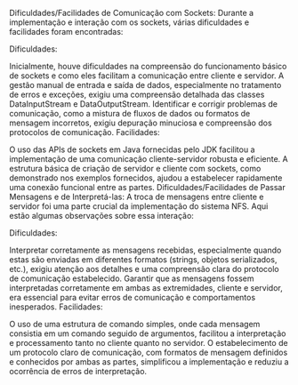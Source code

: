 Dificuldades/Facilidades de Comunicação com Sockets:
Durante a implementação e interação com os sockets, várias dificuldades e facilidades foram encontradas:

Dificuldades:

Inicialmente, houve dificuldades na compreensão do funcionamento básico de sockets e como eles facilitam a comunicação entre cliente e servidor.
A gestão manual de entrada e saída de dados, especialmente no tratamento de erros e exceções, exigiu uma compreensão detalhada das classes DataInputStream e DataOutputStream.
Identificar e corrigir problemas de comunicação, como a mistura de fluxos de dados ou formatos de mensagem incorretos, exigiu depuração minuciosa e compreensão dos protocolos de comunicação.
Facilidades:

O uso das APIs de sockets em Java fornecidas pelo JDK facilitou a implementação de uma comunicação cliente-servidor robusta e eficiente.
A estrutura básica de criação de servidor e cliente com sockets, como demonstrado nos exemplos fornecidos, ajudou a estabelecer rapidamente uma conexão funcional entre as partes.
Dificuldades/Facilidades de Passar Mensagens e de Interpretá-las:
A troca de mensagens entre cliente e servidor foi uma parte crucial da implementação do sistema NFS. Aqui estão algumas observações sobre essa interação:

Dificuldades:

Interpretar corretamente as mensagens recebidas, especialmente quando estas são enviadas em diferentes formatos (strings, objetos serializados, etc.), exigiu atenção aos detalhes e uma compreensão clara do protocolo de comunicação estabelecido.
Garantir que as mensagens fossem interpretadas corretamente em ambas as extremidades, cliente e servidor, era essencial para evitar erros de comunicação e comportamentos inesperados.
Facilidades:

O uso de uma estrutura de comando simples, onde cada mensagem consistia em um comando seguido de argumentos, facilitou a interpretação e processamento tanto no cliente quanto no servidor.
O estabelecimento de um protocolo claro de comunicação, com formatos de mensagem definidos e conhecidos por ambas as partes, simplificou a implementação e reduziu a ocorrência de erros de interpretação.
